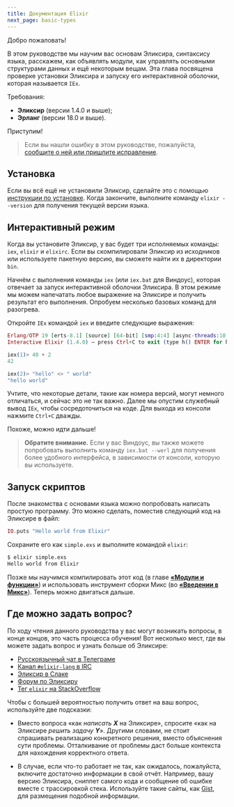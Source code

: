 ```yaml
---
title: Документация Elixir
next_page: basic-types
---
```


Добро пожаловать!

В этом руководстве мы научим вас основам Эликсира, синтаксису языка, расскажем, как объявлять модули, как управлять основными структурами данных и ещё некоторым вещам. Эта глава посвящена проверке установки Эликсира и запуску его интерактивной оболочки, которая называется `IEx`.

Требования:

* **Эликсир** (версии 1.4.0 и выше);
* **Эрланг** (версии 18.0 и выше).

Приступим!

> Если вы нашли ошибку в этом руководстве, пожалуйста, [сообщите о ней или пришлите исправление](https://github.com/wunsh/elixir-docs-ru).

## Установка

Если вы всё ещё не установили Эликсир, сделайте это с помощью [инструкции по установке](/install). Когда закончите, выполните команду `elixir --version` для получения текущей версии языка.

## Интерактивный режим

Когда вы установите Эликсир, у вас будет три исполняемых команды: `iex`, `elixir` и `elixirc`. Если вы скомпилировали Эликсир из исходников или используете пакетную версию, вы сможете найти их в директории `bin`.

Начнём с выполнения команды `iex` (или `iex.bat` для Виндоус), которая отвечает за запуск интерактивной оболочки Эликсира. В этом режиме мы можем напечатать любое выражение на Эликсире и получить результат его выполнения. Опробуем несколько базовых команд для разогрева.

Откройте `IEx` командой `iex` и введите следующие выражения:

```elixir
Erlang/OTP 19 [erts-8.1] [source] [64-bit] [smp:4:4] [async-threads:10] [hipe] [kernel-poll:false] [dtrace]
Interactive Elixir (1.4.0) – press Ctrl+C to exit (type h() ENTER for help)

iex(1)> 40 + 2
42

iex(2)> "hello" <> " world"
"hello world"
```

Учтите, что некоторые детали, такие как номера версий, могут немного отличаться, и сейчас это не так важно. Далее мы опустим служебный вывод `IEx`, чтобы сосредоточиться на коде. Для выхода из консоли нажмите `Ctrl+C` дважды.

Похоже, можно идти дальше!

> **Обратите внимание.** Если у вас Виндоус, вы также можете попробовать выполнить команду `iex.bat --werl` для получения более удобного интерфейса, в зависимости от консоли, которую вы используете.

## Запуск скриптов

После знакомства с основами языка можно попробовать написать простую программу. Это можно сделать, поместив следующий код на Эликсире в файл:

```elixir
IO.puts "Hello world from Elixir"
```

Сохраните его как `simple.exs` и выполните командой `elixir`:

```bash
$ elixir simple.exs
Hello world from Elixir
```

Позже мы научимся компилировать этот код (в главе [**«Модули и функции»**](/docs/modules-and-functions.html)) и использовать инструмент сборки Микс (во [**«Введении в Микс»**](/docs/mix-otp/introduction-to-mix.html)). Теперь можно двигаться дальше.

## Где можно задать вопрос?

По ходу чтения данного руководства у вас могут возникать вопросы, в конце концов, это часть процесса обучения! Вот несколько мест, где вы можете задать вопрос и узнать больше об Эликсире:

* [Русскоязычный чат в Телеграме](https://t.me/wunsh)
* [Канал `#elixir-lang` в IRC](irc://irc.freenode.net/elixir-lang)
* [Эликсир в Слаке](https://elixir-slackin.herokuapp.com/)
* [Форум по Эликсиру](http://elixirforum.com)
* [Тег `elixir` на StackOverflow](https://stackoverflow.com/questions/tagged/elixir)

Чтобы с большей вероятностью получить ответ на ваш вопрос, используйте две подсказки:

* Вместо вопроса «как *написать **X*** на Эликсире», спросите «как на Эликсире *решить задачу **Y***». Другими словами, не стоит спрашивать реализацию конкретного решения, вместо объяснения сути проблемы. Отталкивание от проблемы даст больше контекста для нахождения корректного ответа.

* В случае, если что-то работает не так, как ожидалось, пожалуйста, включите достаточно информации в свой отчёт. Например, вашу версию Эликсира, сниппет самого кода и сообщение об ошибке вместе с трассировкой стека. Используйте такие сайты, как [Gist](https://gist.github.com/), для размещения подобной информации.
